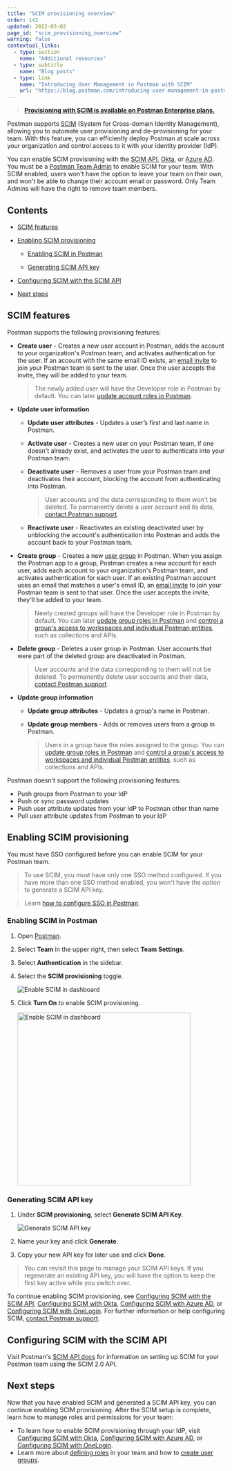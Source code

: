 ```yaml
---
title: "SCIM provisioning overview"
order: 142
updated: 2022-03-02
page_id: "scim_provisioning_overview"
warning: false
contextual_links:
  - type: section
    name: "Additional resources"
  - type: subtitle
    name: "Blog posts"
  - type: link
    name: "Introducing User Management in Postman with SCIM"
    url: "https://blog.postman.com/introducing-user-management-in-postman-with-scim/"
---
```


> **[Provisioning with SCIM is available on Postman Enterprise plans.](https://www.postman.com/pricing)**

Postman supports [SCIM](https://datatracker.ietf.org/doc/html/rfc7642) (System for Cross-domain Identity Management), allowing you to automate user provisioning and de-provisioning for your team. With this feature, you can efficiently deploy Postman at scale across your organization and control access to it with your identity provider (IdP).

You can enable SCIM provisioning with the [SCIM API](#configuring-scim-with-the-scim-api), [Okta](/docs/administration/scim-provisioning/configuring-scim-with-okta/), or [Azure AD](/docs/administration/scim-provisioning/configuring-scim-with-azure-ad/). You must be a [Postman Team Admin](/docs/collaborating-in-postman/roles-and-permissions/#team-roles) to enable SCIM for your team. With SCIM enabled, users won't have the option to leave your team on their own, and won't be able to change their account email or password. Only Team Admins will have the right to remove team members.

## Contents

* [SCIM features](#scim-features)

* [Enabling SCIM provisioning](#enabling-scim-provisioning)

    * [Enabling SCIM in Postman](#enabling-scim-in-postman)

    * [Generating SCIM API key](#generating-scim-api-key)

* [Configuring SCIM with the SCIM API](#configuring-scim-with-the-scim-api)

* [Next steps](#next-steps)

## SCIM features

Postman supports the following provisioning features:

* **Create user** - Creates a new user account in Postman, adds the account to your organization's Postman team, and activates authentication for the user. If an account with the same email ID exists, an [email invite](/docs/administration/managing-your-team/managing-your-team/#inviting-users) to join your Postman team is sent to the user. Once the user accepts the invite, they will be added to your team.

    > The newly added user will have the Developer role in Postman by default. You can later [update account roles in Postman](/docs/administration/managing-your-team/managing-your-team/#managing-team-roles).

* **Update user information**

    * **Update user attributes** - Updates a user’s first and last name in Postman.

    * **Activate user** - Creates a new user on your Postman team, if one doesn't already exist, and activates the user to authenticate into your Postman team.

    * **Deactivate user** - Removes a user from your Postman team and deactivates their account, blocking the account from authenticating into Postman.

        > User accounts and the data corresponding to them won't be deleted. To permanently delete a user account and its data, [contact Postman support](https://www.postman.com/support/).

    * **Reactivate user** - Reactivates an existing deactivated user by unblocking the account's authentication into Postman and adds the account back to your Postman team.

* **Create group** - Creates a new [user group](/docs/administration/managing-your-team/user-groups/) in Postman. When you assign the Postman app to a group, Postman creates a new account for each user, adds each account to your organization's Postman team, and activates authentication for each user. If an existing Postman account uses an email that matches a user's email ID, an [email invite](/docs/administration/managing-your-team/managing-your-team/#inviting-users) to join your Postman team is sent to that user. Once the user accepts the invite, they'll be added to your team.

    > Newly created groups will have the Developer role in Postman by default. You can later [update group roles in Postman](/docs/administration/managing-your-team/user-groups/#editing-team-roles-for-a-group) and [control a group's access to workspaces and individual Postman entities](/docs/administration/managing-your-team/user-groups/#managing-roles-on-workspaces-and-postman-entities), such as collections and APIs.

* **Delete group** - Deletes a user group in Postman. User accounts that were part of the deleted group are deactivated in Postman.

    > User accounts and the data corresponding to them will not be deleted. To permanently delete user accounts and their data, [contact Postman support](https://www.postman.com/support/).

* **Update group information**

    * **Update group attributes** - Updates a group's name in Postman.

    * **Update group members** - Adds or removes users from a group in Postman.

        > Users in a group have the roles assigned to the group. You can [update group roles in Postman](/docs/administration/managing-your-team/user-groups/#editing-team-roles-for-a-group) and [control a group's access to workspaces and individual Postman entities](/docs/administration/managing-your-team/user-groups/#managing-roles-on-workspaces-and-postman-entities), such as collections and APIs.

Postman doesn't support the following provisioning features:

* Push groups from Postman to your IdP
* Push or sync password updates
* Push user attribute updates from your IdP to Postman other than name
* Pull user attribute updates from Postman to your IdP

## Enabling SCIM provisioning

You must have SSO configured before you can enable SCIM for your Postman team.

> To use SCIM, you must have only one SSO method configured. If you have more than one SSO method enabled, you won't have the option to generate a SCIM API key.

<!-- -->
> Learn [how to configure SSO in Postman](/docs/administration/sso/admin-sso/).

### Enabling SCIM in Postman

1. Open [Postman](https://go.postman.co/home).
1. Select **Team** in the upper right, then select **Team Settings**.
1. Select **Authentication** in the sidebar.
1. Select the **SCIM provisioning** toggle.

    <img alt="Enable SCIM in dashboard" src="https://assets.postman.com/postman-docs/auth-enable-scim-v9.jpg"/>

1. Click **Turn On** to enable SCIM provisioning.

    <img alt="Enable SCIM in dashboard" src="https://assets.postman.com/postman-docs/turn-on-scim-provisioning-1.jpg" width="400px"/>

### Generating SCIM API key

1. Under **SCIM provisioning**, select **Generate SCIM API Key**.

    <img alt="Generate SCIM API key" src="https://assets.postman.com/postman-docs/generate-scim-api-key-v9.jpg"/>

1. Name your key and click **Generate**.
1. Copy your new API key for later use and click **Done**.

> You can revisit this page to manage your SCIM API keys. If you regenerate an existing API key, you will have the option to keep the first key active while you switch over.

To continue enabling SCIM provisioning, see [Configuring SCIM with the SCIM API](#configuring-scim-with-the-scim-api), [Configuring SCIM with Okta](/docs/administration/scim-provisioning/configuring-scim-with-okta/), [Configuring SCIM with Azure AD](/docs/administration/scim-provisioning/configuring-scim-with-azure-ad/), or [Configuring SCIM with OneLogin](/docs/administration/scim-provisioning/configuring-scim-with-onelogin/). For further information or help configuring SCIM, [contact Postman support](https://www.postman.com/support/).

## Configuring SCIM with the SCIM API

Visit Postman's [SCIM API docs](https://www.postman.com/postman/workspace/scim/documentation/6248949-de4a96e2-9ebf-426f-bc55-4c5f2de51ab2) for information on setting up SCIM for your Postman team using the SCIM 2.0 API.

## Next steps

Now that you have enabled SCIM and generated a SCIM API key, you can continue enabling SCIM provisioning. After the SCIM setup is complete, learn how to manage roles and permissions for your team:

* To learn how to enable SCIM provisioning through your IdP, visit [Configuring SCIM with Okta](/docs/administration/scim-provisioning/configuring-scim-with-okta/), [Configuring SCIM with Azure AD](/docs/administration/scim-provisioning/configuring-scim-with-azure-ad/), or [Configuring SCIM with OneLogin](/docs/administration/scim-provisioning/configuring-scim-with-onelogin/).
* Learn more about [defining roles](/docs/collaborating-in-postman/roles-and-permissions/) in your team and how to [create user groups](/docs/administration/managing-your-team/user-groups/).
